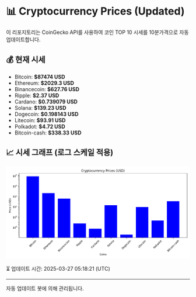 
# 📊 Cryptocurrency Prices (Updated)

이 리포지토리는 CoinGecko API를 사용하여 코인 TOP 10 시세를 10분가격으로 자동 업데이트합니다.

## 💰 현재 시세
- Bitcoin: **$87474 USD**
- Ethereum: **$2029.3 USD**
- Binancecoin: **$627.76 USD**
- Ripple: **$2.37 USD**
- Cardano: **$0.739079 USD**
- Solana: **$139.23 USD**
- Dogecoin: **$0.198143 USD**
- Litecoin: **$93.91 USD**
- Polkadot: **$4.72 USD**
- Bitcoin-cash: **$338.33 USD**

## 📈 시세 그래프 (로그 스케일 적용)
![Crypto Prices](crypto_prices.png)

⏳ 업데이트 시간: 2025-03-27 05:18:21 (UTC)

---
자동 업데이트 봇에 의해 관리됩니다.

